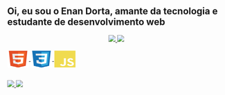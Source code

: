  ## Oi, eu sou o Enan Dorta, amante da tecnologia e estudante de desenvolvimento web
 

<div align="center">
  <a href="https://github.com/enandorta">
  <img height="160em" src="https://github-readme-stats.vercel.app/api?username=enandorta&show_icons=true&theme=midnight-purple&include_all_commits=true&count_private=true"/>
  <img height="160em" src="https://github-readme-stats.vercel.app/api/top-langs/?username=enandorta&layout=compact&langs_count=7&theme=midnight-purple"/>
</div>
  
<div style="display: inline_block"><br>
   <img align="center" alt="Enan-HTML" height="40" width="50" src="https://raw.githubusercontent.com/devicons/devicon/master/icons/html5/html5-original.svg">
   <img align="center" alt="Enan-CSS" height="40" width="50" src="https://raw.githubusercontent.com/devicons/devicon/master/icons/css3/css3-original.svg">
   <img align="center" alt="Enan-Js" height="40" width="50" src="https://raw.githubusercontent.com/devicons/devicon/master/icons/javascript/javascript-plain.svg">
<div>  
  
 ##
  
 <div>
   <a href="https://www.linkedin.com/in/enan-dorta-590b8b196/" target="_blank"><img src="https://img.shields.io/badge/-LinkedIn-%230077B5?style=for-the-badge&logo=linkedin&logoColor=white"</a>
  <a href="mailto:junior.goncalves01@hotmail.com" target="_blank"><img src = "https://img.shields.io/badge/Gmail-D14836?style=for-the-badge&logo=gmail&logoColor=white"></a>
 </div>  
